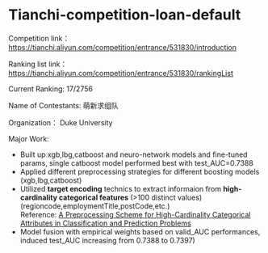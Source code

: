 # Tianchi-competition-loan-default

Competition link：https://tianchi.aliyun.com/competition/entrance/531830/introduction

Ranking list link： https://tianchi.aliyun.com/competition/entrance/531830/rankingList

Current Ranking: 17/2756

Name of Contestants: 萌新求组队

Organization： Duke University

Major Work: 
* Built up xgb,lbg,catboost and neuro-network models and fine-tuned params, single catboost model performed best with test_AUC=0.7388
* Applied different preprocessing strategies for different boosting models (xgb,lbg,catboost)
* Utilized **target encoding** technics to extract informaion from **high-cardinality categorical features** (>100 distinct values) (regioncode,employmentTitle,postCode,etc.)  
Reference: [A Preprocessing Scheme for High-Cardinality Categorical Attributes in Classification and Prediction Problems](https://dl.acm.org/doi/10.1145/507533.507538)
* Model fusion with empirical weights based on valid_AUC performances, induced test_AUC increasing from 0.7388 to 0.7397)

